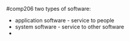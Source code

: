 #comp206 
two types of software:
- application software - service to people
- system software - service to other software
- 